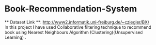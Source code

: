 # Book-Recommendation-System
** Dataset Link **: http://www2.informatik.uni-freiburg.de/~cziegler/BX/
<br />
In this project I have used Collaborative filtering technique to recommend book using Nearest Neighbours Algorithm (Clustering)(Unsupervised Learning) .
